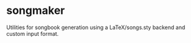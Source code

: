 # songmaker
Utilities for songbook generation using a LaTeX/songs.sty backend and custom input format.
